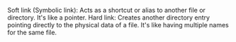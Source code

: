 Soft link (Symbolic link): Acts as a shortcut or alias to another file or directory. It's like a pointer.
Hard link: Creates another directory entry pointing directly to the physical data of a file. It's like having multiple names for the same file.
